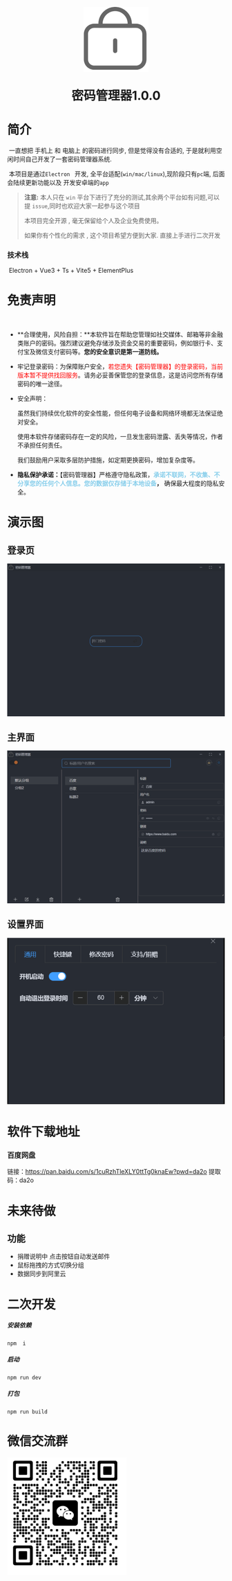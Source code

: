



<p align="center">
	<img alt="logo" src="./README.assets/icon.png" style="width:150px">
</p>



<h1 align="center" style="margin: 30px 0 30px; font-weight: bold;">密码管理器1.0.0</h1>

# 简介

​	一直想把 手机上 和 电脑上 的密码进行同步, 但是觉得没有合适的, 于是就利用空闲时间自己开发了一套密码管理器系统.



​	本项目是通过`Electron ` 开发, 全平台适配(`win/mac/linux`),现阶段只有`pc`端, 后面会陆续更新功能以及 开发安卓端的`app`

> **注意:** 本人只在 `win` 平台下进行了充分的测试,其余两个平台如有问题,可以提 `issue`,同时也欢迎大家一起参与这个项目
>
> 本项目完全开源 , 毫无保留给个人及企业免费使用。
>
> 如果你有个性化的需求 ,  这个项目希望方便到大家. 直接上手进行二次开发

### 技术栈

​	Electron + Vue3 + Ts +  Vite5 + ElementPlus



# 免责声明

​	

- **合理使用，风险自担：**本软件旨在帮助您管理如社交媒体、邮箱等非金融类账户的密码。强烈建议避免存储涉及资金交易的重要密码，例如银行卡、支付宝及微信支付密码等。**您的安全意识是第一道防线。**
- 牢记登录密码：为保障账户安全，<font color='red'>若您遗失【密码管理器】的登录密码，当前版本暂不提供找回服务</font>。请务必妥善保管您的登录信息，这是访问您所有存储密码的唯一途径。
- 安全声明：

  ​	虽然我们持续优化软件的安全性能，但任何电子设备和网络环境都无法保证绝对安全。

  ​	使用本软件存储密码存在一定的风险，一旦发生密码泄露、丢失等情况，作者不承担任何责任。

  ​	我们鼓励用户采取多层防护措施，如定期更换密码，增加复杂度等。
- **隐私保护承诺：**【密码管理器】严格遵守隐私政策，**<font color='skyblue'>承诺不联网，不收集、不分享您的任何个人信息。您的数据仅存储于本地设备</font>，** 确保最大程度的隐私安全。



# 演示图

##  登录页

![image-20240705093629228](./README.assets/image-20240705093629228.png)



## 主界面

![image-20240705093622522](./README.assets/image-20240705093622522.png)



## 设置界面

![image-20240704164816680](./README.assets/image-20240704164816680.png)

# 软件下载地址

### 百度网盘

链接：https://pan.baidu.com/s/1cuRzhTleXLY0ttTg0knaEw?pwd=da2o
提取码：da2o

# 未来待做

## 功能

- 捐赠说明中 点击按钮自动发送邮件
- 鼠标拖拽的方式切换分组
- 数据同步到阿里云



# 二次开发



##### 安装依赖

```
npm  i
```

##### 启动

```
npm run dev
```

##### 打包

```
npm run build
```





# 微信交流群

<img src="./README.assets/image-20240704170636650.png" alt="image-20240704170636650" style="zoom:50%;" />